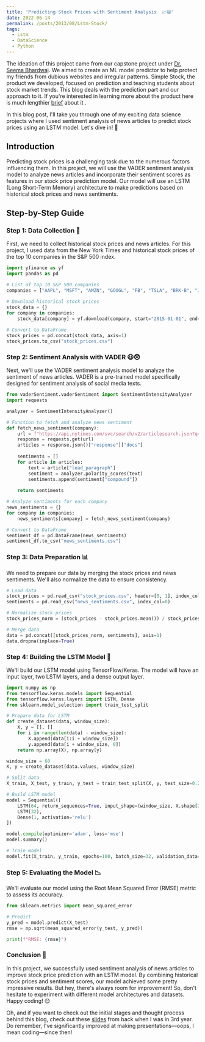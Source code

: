 ```yaml
---
title: 'Predicting Stock Prices with Sentiment Analysis  📈😄'
date: 2022-06-14
permalink: /posts/2013/08/Lstm-Stock/
tags:
  - Lstm
  - DataScience
  - Python
---
```

The ideation of this project came from our capstone project under [Dr. Seema Bhardwaj](https://csed.thapar.edu/facultydetails/OTYx). We aimed to create an ML model predictor to help protect my friends from dubious websites and irregular patterns. Simple Stock, the product we developed, focused on prediction and teaching students about stock market trends. This blog deals with the prediction part and our approach to it. If you're interested in learning more about the product here is much lengthier [brief](https://drive.google.com/file/d/1-iVwzWASrF0pgtrxj69C8T6OpCDish6C/view?usp=share_link) about it .

In this blog post, I'll take you through one of my exciting data science projects where I used sentiment analysis of news articles to predict stock prices using an LSTM model. Let's dive in! 🚀

## Introduction

Predicting stock prices is a challenging task due to the numerous factors influencing them. In this project, we will use the VADER sentiment analysis model to analyze news articles and incorporate their sentiment scores as features in our stock price prediction model. Our model will use an LSTM (Long Short-Term Memory) architecture to make predictions based on historical stock prices and news sentiments. 

## Step-by-Step Guide

### Step 1: Data Collection 📝

First, we need to collect historical stock prices and news articles. For this project, I used data from the New York Times and historical stock prices of the top 10 companies in the S&P 500 index.

```python
import yfinance as yf
import pandas as pd

# List of top 10 S&P 500 companies
companies = ["AAPL", "MSFT", "AMZN", "GOOGL", "FB", "TSLA", "BRK-B", "JPM", "JNJ", "V"]

# Download historical stock prices
stock_data = {}
for company in companies:
    stock_data[company] = yf.download(company, start="2015-01-01", end="2020-12-31")
    
# Convert to DataFrame
stock_prices = pd.concat(stock_data, axis=1)
stock_prices.to_csv("stock_prices.csv")
```

### Step 2: Sentiment Analysis with VADER 😃😞

Next, we'll use the VADER sentiment analysis model to analyze the sentiment of news articles. VADER is a pre-trained model specifically designed for sentiment analysis of social media texts.

```python
from vaderSentiment.vaderSentiment import SentimentIntensityAnalyzer
import requests

analyzer = SentimentIntensityAnalyzer()

# Function to fetch and analyze news sentiment
def fetch_news_sentiment(company):
    url = f"https://api.nytimes.com/svc/search/v2/articlesearch.json?q={company}&api-key=YOUR_API_KEY"
    response = requests.get(url)
    articles = response.json()["response"]["docs"]
    
    sentiments = []
    for article in articles:
        text = article["lead_paragraph"]
        sentiment = analyzer.polarity_scores(text)
        sentiments.append(sentiment["compound"])
    
    return sentiments

# Analyze sentiments for each company
news_sentiments = {}
for company in companies:
    news_sentiments[company] = fetch_news_sentiment(company)

# Convert to DataFrame
sentiment_df = pd.DataFrame(news_sentiments)
sentiment_df.to_csv("news_sentiments.csv")
```

### Step 3: Data Preparation 📊

We need to prepare our data by merging the stock prices and news sentiments. We'll also normalize the data to ensure consistency.

```python
# Load data
stock_prices = pd.read_csv("stock_prices.csv", header=[0, 1], index_col=0)
sentiments = pd.read_csv("news_sentiments.csv", index_col=0)

# Normalize stock prices
stock_prices_norm = (stock_prices - stock_prices.mean()) / stock_prices.std()

# Merge data
data = pd.concat([stock_prices_norm, sentiments], axis=1)
data.dropna(inplace=True)
```

### Step 4: Building the LSTM Model 🧠
We'll build our LSTM model using TensorFlow/Keras. The model will have an input layer, two LSTM layers, and a dense output layer.

```python
import numpy as np
from tensorflow.keras.models import Sequential
from tensorflow.keras.layers import LSTM, Dense
from sklearn.model_selection import train_test_split

# Prepare data for LSTM
def create_dataset(data, window_size):
    X, y = [], []
    for i in range(len(data) - window_size):
        X.append(data[i:i + window_size])
        y.append(data[i + window_size, 0])
    return np.array(X), np.array(y)

window_size = 60
X, y = create_dataset(data.values, window_size)

# Split data
X_train, X_test, y_train, y_test = train_test_split(X, y, test_size=0.2, shuffle=False)

# Build LSTM model
model = Sequential([
    LSTM(64, return_sequences=True, input_shape=(window_size, X.shape[2])),
    LSTM(32),
    Dense(1, activation='relu')
])

model.compile(optimizer='adam', loss='mse')
model.summary()

# Train model
model.fit(X_train, y_train, epochs=100, batch_size=32, validation_data=(X_test, y_test))
```

### Step 5: Evaluating the Model 📉
We'll evaluate our model using the Root Mean Squared Error (RMSE) metric to assess its accuracy.

```python
from sklearn.metrics import mean_squared_error

# Predict
y_pred = model.predict(X_test)
rmse = np.sqrt(mean_squared_error(y_test, y_pred))

print(f"RMSE: {rmse}")
```

### Conclusion 🎉
In this project, we successfully used sentiment analysis of news articles to improve stock price prediction with an LSTM model. By combining historical stock prices and sentiment scores, our model achieved some pretty impressive results. But hey, there's always room for improvement! So, don't hesitate to experiment with different model architectures and datasets. Happy coding! 😊

Oh, and if you want to check out the initial stages and thought process behind this blog, check out these [slides](https://docs.google.com/presentation/d/1p5pjDrXCANU300sAD91NlZbE9xU09SUX/edit?usp=share_link&ouid=112246221369441046993&rtpof=true&sd=true) from back when I was in 3rd year. Do remember, I've significantly improved at making presentations—oops, I mean coding—since then!
